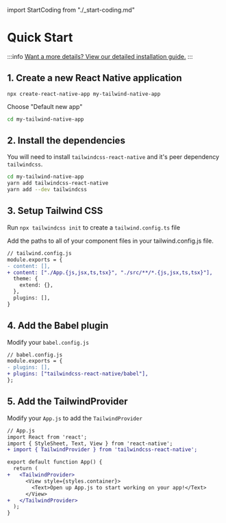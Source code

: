import StartCoding from "./\_start-coding.md"

# Quick Start

:::info
[Want a more details? View our detailed installation guide.](/installation)
:::

## 1. Create a new React Native application

```
npx create-react-native-app my-tailwind-native-app
```

Choose "Default new app"

```bash
cd my-tailwind-native-app
```

## 2. Install the dependencies

You will need to install `tailwindcss-react-native` and it's peer dependency `tailwindcss`.

```bash
cd my-tailwind-native-app
yarn add tailwindcss-react-native
yarn add --dev tailwindcss
```

## 3. Setup Tailwind CSS

Run `npx tailwindcss init` to create a `tailwind.config.ts` file

Add the paths to all of your component files in your tailwind.config.js file.

```diff
// tailwind.config.js
module.exports = {
- content: [],
+ content: ["./App.{js,jsx,ts,tsx}", "./src/**/*.{js,jsx,ts,tsx}"],
  theme: {
    extend: {},
  },
  plugins: [],
}
```

## 4. Add the Babel plugin

Modify your `babel.config.js`

```diff
// babel.config.js
module.exports = {
- plugins: [],
+ plugins: ["tailwindcss-react-native/babel"],
};
```

## 5. Add the TailwindProvider

Modify your `App.js` to add the `TailwindProvider`

```diff
// App.js
import React from 'react';
import { StyleSheet, Text, View } from 'react-native';
+ import { TailwindProvider } from 'tailwindcss-react-native';

export default function App() {
  return (
+   <TailwindProvider>
      <View style={styles.container}>
        <Text>Open up App.js to start working on your app!</Text>
      </View>
+   </TailwindProvider>
  );
}
```

<StartCoding />
